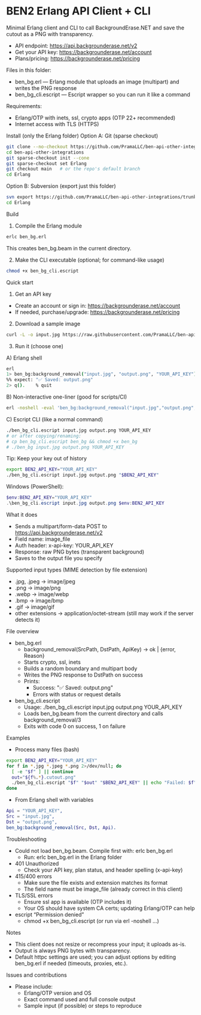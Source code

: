 # BEN2 Erlang API Client + CLI

Minimal Erlang client and CLI to call BackgroundErase.NET and save the cutout as a PNG with transparency.

- API endpoint: https://api.backgrounderase.net/v2
- Get your API key: https://backgrounderase.net/account
- Plans/pricing: https://backgrounderase.net/pricing

Files in this folder:
- ben_bg.erl — Erlang module that uploads an image (multipart) and writes the PNG response
- ben_bg_cli.escript — Escript wrapper so you can run it like a command

Requirements:
- Erlang/OTP with inets, ssl, crypto apps (OTP 22+ recommended)
- Internet access with TLS (HTTPS)

Install (only the Erlang folder)
Option A: Git (sparse checkout)
```bash
git clone --no-checkout https://github.com/PramaLLC/ben-api-other-integrations.git
cd ben-api-other-integrations
git sparse-checkout init --cone
git sparse-checkout set Erlang
git checkout main   # or the repo's default branch
cd Erlang
```

Option B: Subversion (export just this folder)
```bash
svn export https://github.com/PramaLLC/ben-api-other-integrations/trunk/Erlang
cd Erlang
```

Build
1) Compile the Erlang module
```bash
erlc ben_bg.erl
```
This creates ben_bg.beam in the current directory.

2) Make the CLI executable (optional; for command-like usage)
```bash
chmod +x ben_bg_cli.escript
```

Quick start
1) Get an API key
- Create an account or sign in: https://backgrounderase.net/account
- If needed, purchase/upgrade: https://backgrounderase.net/pricing

2) Download a sample image
```bash
curl -L -o input.jpg https://raw.githubusercontent.com/PramaLLC/ben-api-other-integrations/main/input.jpg
```

3) Run it (choose one)

A) Erlang shell
```bash
erl
1> ben_bg:background_removal("input.jpg", "output.png", "YOUR_API_KEY").
%% expect: "✅ Saved: output.png"
2> q().    % quit
```

B) Non-interactive one-liner (good for scripts/CI)
```bash
erl -noshell -eval 'ben_bg:background_removal("input.jpg","output.png","YOUR_API_KEY"), halt().'
```

C) Escript CLI (like a normal command)
```bash
./ben_bg_cli.escript input.jpg output.png YOUR_API_KEY
# or after copying/renaming:
# cp ben_bg_cli.escript ben_bg && chmod +x ben_bg
# ./ben_bg input.jpg output.png YOUR_API_KEY
```

Tip: Keep your key out of history
```bash
export BEN2_API_KEY="YOUR_API_KEY"
./ben_bg_cli.escript input.jpg output.png "$BEN2_API_KEY"
```
Windows (PowerShell):
```powershell
$env:BEN2_API_KEY="YOUR_API_KEY"
.\ben_bg_cli.escript input.jpg output.png $env:BEN2_API_KEY
```

What it does
- Sends a multipart/form-data POST to https://api.backgrounderase.net/v2
- Field name: image_file
- Auth header: x-api-key: YOUR_API_KEY
- Response: raw PNG bytes (transparent background)
- Saves to the output file you specify

Supported input types (MIME detection by file extension)
- .jpg, .jpeg → image/jpeg
- .png → image/png
- .webp → image/webp
- .bmp → image/bmp
- .gif → image/gif
- other extensions → application/octet-stream (still may work if the server detects it)

File overview
- ben_bg.erl
  - background_removal(SrcPath, DstPath, ApiKey) -> ok | {error, Reason}
  - Starts crypto, ssl, inets
  - Builds a random boundary and multipart body
  - Writes the PNG response to DstPath on success
  - Prints:
    - Success: "✅ Saved: output.png"
    - Errors with status or request details
- ben_bg_cli.escript
  - Usage: ./ben_bg_cli.escript input.jpg output.png YOUR_API_KEY
  - Loads ben_bg.beam from the current directory and calls background_removal/3
  - Exits with code 0 on success, 1 on failure

Examples

- Process many files (bash)
```bash
export BEN2_API_KEY="YOUR_API_KEY"
for f in *.jpg *.jpeg *.png 2>/dev/null; do
  [ -e "$f" ] || continue
  out="${f%.*}.cutout.png"
  ./ben_bg_cli.escript "$f" "$out" "$BEN2_API_KEY" || echo "Failed: $f"
done
```

- From Erlang shell with variables
```erlang
Api = "YOUR_API_KEY",
Src = "input.jpg",
Dst = "output.png",
ben_bg:background_removal(Src, Dst, Api).
```

Troubleshooting
- Could not load ben_bg.beam. Compile first with: erlc ben_bg.erl
  - Run: erlc ben_bg.erl in the Erlang folder
- 401 Unauthorized
  - Check your API key, plan status, and header spelling (x-api-key)
- 415/400 errors
  - Make sure the file exists and extension matches its format
  - The field name must be image_file (already correct in this client)
- TLS/SSL errors
  - Ensure ssl app is available (OTP includes it)
  - Your OS should have system CA certs; updating Erlang/OTP can help
- escript “Permission denied”
  - chmod +x ben_bg_cli.escript (or run via erl -noshell …)

Notes
- This client does not resize or recompress your input; it uploads as-is.
- Output is always PNG bytes with transparency.
- Default httpc settings are used; you can adjust options by editing ben_bg.erl if needed (timeouts, proxies, etc.).

Issues and contributions
- Please include:
  - Erlang/OTP version and OS
  - Exact command used and full console output
  - Sample input (if possible) or steps to reproduce